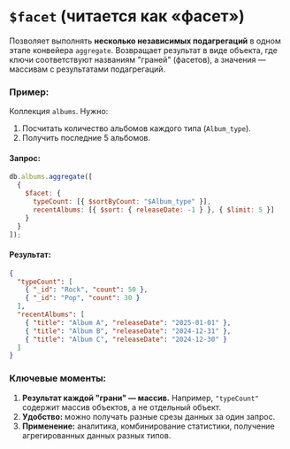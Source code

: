 #  `$facet` (читается как «фасет»)
Позволяет выполнять **несколько независимых подагрегаций** в одном этапе конвейера `aggregate`. Возвращает результат в виде объекта, где ключи соответствуют названиям "граней" (фасетов), а значения — массивам с результатами подагрегаций.


### Пример:
Коллекция `albums`. Нужно:
1. Посчитать количество альбомов каждого типа (`Album_type`).
2. Получить последние 5 альбомов.

#### Запрос:
```javascript
db.albums.aggregate([
  {
    $facet: {
      typeCount: [{ $sortByCount: "$Album_type" }],
      recentAlbums: [{ $sort: { releaseDate: -1 } }, { $limit: 5 }]
    }
  }
]);
```

#### Результат:
```json
{
  "typeCount": [
    { "_id": "Rock", "count": 50 },
    { "_id": "Pop", "count": 30 }
  ],
  "recentAlbums": [
    { "title": "Album A", "releaseDate": "2025-01-01" },
    { "title": "Album B", "releaseDate": "2024-12-31" },
    { "title": "Album C", "releaseDate": "2024-12-30" }
  ]
}
```


### Ключевые моменты:
1. **Результат каждой "грани" — массив.** Например, `"typeCount"` содержит массив объектов, а не отдельный объект.
2. **Удобство:** можно получать разные срезы данных за один запрос.
3. **Применение:** аналитика, комбинирование статистики, получение агрегированных данных разных типов.
